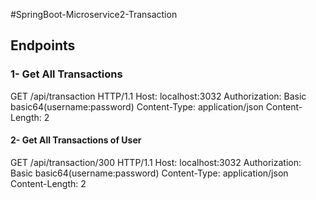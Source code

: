 #SpringBoot-Microservice2-Transaction

## Endpoints

### 1- Get All Transactions
GET /api/transaction HTTP/1.1
Host: localhost:3032
Authorization: Basic basic64(username:password)
Content-Type: application/json
Content-Length: 2

#### 2- Get All Transactions of User
GET /api/transaction/300 HTTP/1.1
Host: localhost:3032
Authorization: Basic basic64(username:password)
Content-Type: application/json
Content-Length: 2
